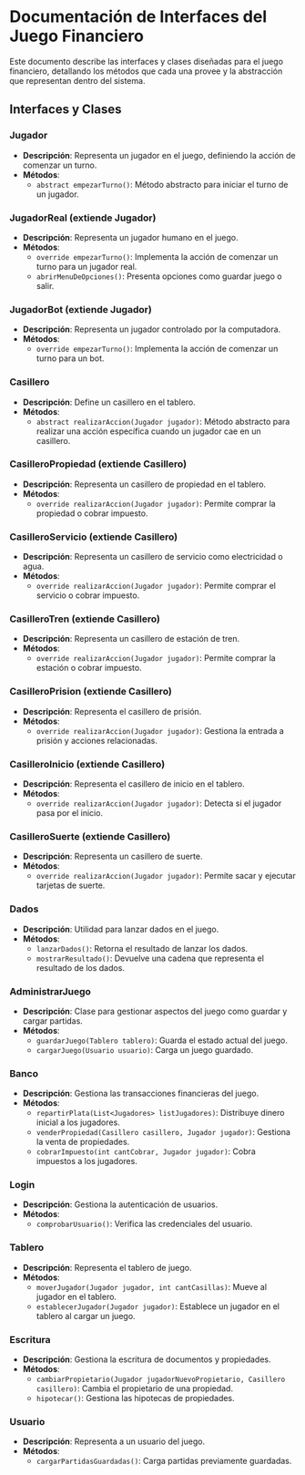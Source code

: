 # Documentación de Interfaces del Juego Financiero

Este documento describe las interfaces y clases diseñadas para el juego financiero, detallando los métodos que cada una provee y la abstracción que representan dentro del sistema.

## Interfaces y Clases

### Jugador

- **Descripción**: Representa un jugador en el juego, definiendo la acción de comenzar un turno.
- **Métodos**:
  - `abstract empezarTurno()`: Método abstracto para iniciar el turno de un jugador.

### JugadorReal (extiende Jugador)

- **Descripción**: Representa un jugador humano en el juego.
- **Métodos**:
  - `override empezarTurno()`: Implementa la acción de comenzar un turno para un jugador real.
  - `abrirMenuDeOpciones()`: Presenta opciones como guardar juego o salir.

### JugadorBot (extiende Jugador)

- **Descripción**: Representa un jugador controlado por la computadora.
- **Métodos**:
  - `override empezarTurno()`: Implementa la acción de comenzar un turno para un bot.

### Casillero

- **Descripción**: Define un casillero en el tablero.
- **Métodos**:
  - `abstract realizarAccion(Jugador jugador)`: Método abstracto para realizar una acción específica cuando un jugador cae en un casillero.

### CasilleroPropiedad (extiende Casillero)

- **Descripción**: Representa un casillero de propiedad en el tablero.
- **Métodos**:
  - `override realizarAccion(Jugador jugador)`: Permite comprar la propiedad o cobrar impuesto.

### CasilleroServicio (extiende Casillero)

- **Descripción**: Representa un casillero de servicio como electricidad o agua.
- **Métodos**:
  - `override realizarAccion(Jugador jugador)`: Permite comprar el servicio o cobrar impuesto.

### CasilleroTren (extiende Casillero)

- **Descripción**: Representa un casillero de estación de tren.
- **Métodos**:
  - `override realizarAccion(Jugador jugador)`: Permite comprar la estación o cobrar impuesto.

### CasilleroPrision (extiende Casillero)

- **Descripción**: Representa el casillero de prisión.
- **Métodos**:
  - `override realizarAccion(Jugador jugador)`: Gestiona la entrada a prisión y acciones relacionadas.

### CasilleroInicio (extiende Casillero)

- **Descripción**: Representa el casillero de inicio en el tablero.
- **Métodos**:
  - `override realizarAccion(Jugador jugador)`: Detecta si el jugador pasa por el inicio.

### CasilleroSuerte (extiende Casillero)

- **Descripción**: Representa un casillero de suerte.
- **Métodos**:
  - `override realizarAccion(Jugador jugador)`: Permite sacar y ejecutar tarjetas de suerte.

### Dados

- **Descripción**: Utilidad para lanzar dados en el juego.
- **Métodos**:
  - `lanzarDados()`: Retorna el resultado de lanzar los dados.
  - `mostrarResultado()`: Devuelve una cadena que representa el resultado de los dados.

### AdministrarJuego

- **Descripción**: Clase para gestionar aspectos del juego como guardar y cargar partidas.
- **Métodos**:
  - `guardarJuego(Tablero tablero)`: Guarda el estado actual del juego.
  - `cargarJuego(Usuario usuario)`: Carga un juego guardado.

### Banco

- **Descripción**: Gestiona las transacciones financieras del juego.
- **Métodos**:
  - `repartirPlata(List<Jugadores> listJugadores)`: Distribuye dinero inicial a los jugadores.
  - `venderPropiedad(Casillero casillero, Jugador jugador)`: Gestiona la venta de propiedades.
  - `cobrarImpuesto(int cantCobrar, Jugador jugador)`: Cobra impuestos a los jugadores.

### Login

- **Descripción**: Gestiona la autenticación de usuarios.
- **Métodos**:
  - `comprobarUsuario()`: Verifica las credenciales del usuario.

### Tablero

- **Descripción**: Representa el tablero de juego.
- **Métodos**:
  - `moverJugador(Jugador jugador, int cantCasillas)`: Mueve al jugador en el tablero.
  - `establecerJugador(Jugador jugador)`: Establece un jugador en el tablero al cargar un juego.

### Escritura

- **Descripción**: Gestiona la escritura de documentos y propiedades.
- **Métodos**:
  - `cambiarPropietario(Jugador jugadorNuevoPropietario, Casillero casillero)`: Cambia el propietario de una propiedad.
  - `hipotecar()`: Gestiona las hipotecas de propiedades.

### Usuario

- **Descripción**: Representa a un usuario del juego.
- **Métodos**:
  - `cargarPartidasGuardadas()`: Carga partidas previamente guardadas.
